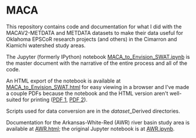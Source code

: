 MACA
====

This repository contains code and documentation for what I did with the MACAV2-METDATA and METDATA datasets to make their data useful for Oklahoma EPSCoR research projects (and others) in the Cimarron and Kiamichi watershed study areas.

The Jupyter (formerly IPython) notebook [MACA_to_Envision_SWAT.ipynb](MACA_to_Envision_SWAT.ipynb) is the master document with the narrative of the entire process and all of the code.

An HTML export of the notebook is available at [MACA_to_Envision_SWAT.html](MACA_to_Envision_SWAT.html) for easy viewing in a browser and I've made a couple PDFs because the notebook and the HTML version aren't well-suited for printing ([PDF 1](doc/MACA_to_Envision_SWAT.pdf), [PDF 2](doc/MACA_to_Envision_SWAT_small_margins.pdf)).

Scripts used for data conversion are in the *dataset*\_Derived directories.

Documentation for the Arkansas-White-Red (AWR) river basin study area is available at [AWR.html](AWR.html); the original Jupyter notebook is at [AWR.ipynb](AWR.ipynb).
